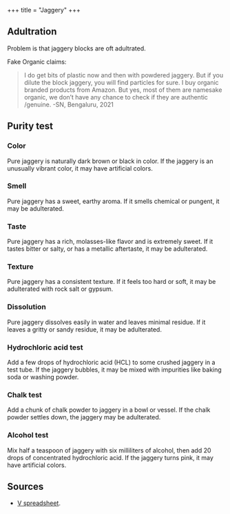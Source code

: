+++
title = "Jaggery"
+++

## Adultration
Problem is that jaggery blocks are oft adultrated.  

Fake Organic claims: 

> I do get bits of plastic now and then with powdered jaggery. But if you dilute the block jaggery, you will find particles for sure. I buy organic branded products from Amazon. But yes, most of them are namesake organic, we don’t have any chance to check if they are authentic /genuine. -SN, Bengaluru, 2021

## Purity test
### Color
Pure jaggery is naturally dark brown or black in color. If the jaggery is an unusually vibrant color, it may have artificial colors. 

### Smell
Pure jaggery has a sweet, earthy aroma. If it smells chemical or pungent, it may be adulterated. 

### Taste
Pure jaggery has a rich, molasses-like flavor and is extremely sweet. If it tastes bitter or salty, or has a metallic aftertaste, it may be adulterated. 

### Texture
Pure jaggery has a consistent texture. If it feels too hard or soft, it may be adulterated with rock salt or gypsum. 

### Dissolution
Pure jaggery dissolves easily in water and leaves minimal residue. If it leaves a gritty or sandy residue, it may be adulterated. 



### Hydrochloric acid test
Add a few drops of hydrochloric acid (HCL) to some crushed jaggery in a test tube. If the jaggery bubbles, it may be mixed with impurities like baking soda or washing powder. 

### Chalk test
Add a chunk of chalk powder to jaggery in a bowl or vessel. If the chalk powder settles down, the jaggery may be adulterated. 

### Alcohol test
Mix half a teaspoon of jaggery with six milliliters of alcohol, then add 20 drops of concentrated hydrochloric acid. If the jaggery turns pink, it may have artificial colors. 

## Sources
- [V spreadsheet](https://docs.google.com/spreadsheets/d/1JHM7R5afB9CtE3_Vdun7kjUmbh6dQJEdDmkX9apOS4E/edit#gid=924341377).
